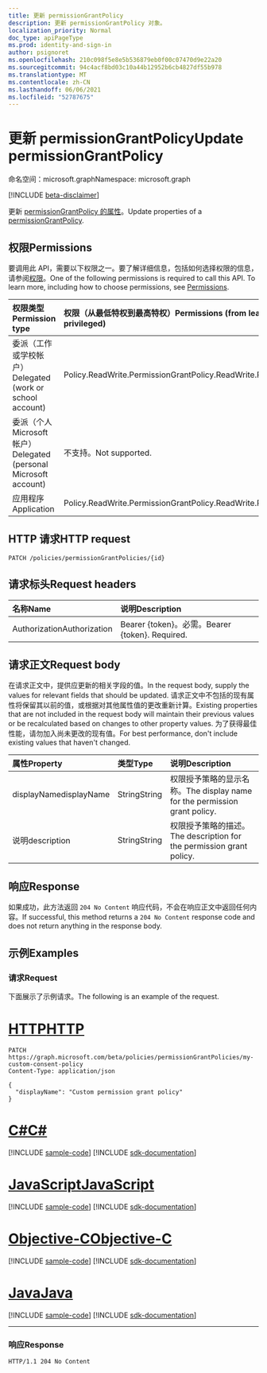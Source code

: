 ```yaml
---
title: 更新 permissionGrantPolicy
description: 更新 permissionGrantPolicy 对象。
localization_priority: Normal
doc_type: apiPageType
ms.prod: identity-and-sign-in
author: psignoret
ms.openlocfilehash: 210c098f5e8e5b536879eb0f00c07470d9e22a20
ms.sourcegitcommit: 94c4acf8bd03c10a44b12952b6cb4827df55b978
ms.translationtype: MT
ms.contentlocale: zh-CN
ms.lasthandoff: 06/06/2021
ms.locfileid: "52787675"
---
```

# <a name="update-permissiongrantpolicy"></a><span data-ttu-id="51c91-103">更新 permissionGrantPolicy</span><span class="sxs-lookup"><span data-stu-id="51c91-103">Update permissionGrantPolicy</span></span>

<span data-ttu-id="51c91-104">命名空间：microsoft.graph</span><span class="sxs-lookup"><span data-stu-id="51c91-104">Namespace: microsoft.graph</span></span>

[!INCLUDE [beta-disclaimer](../../includes/beta-disclaimer.md)]

<span data-ttu-id="51c91-105">更新  [permissionGrantPolicy 的属性](../resources/permissiongrantpolicy.md)。</span><span class="sxs-lookup"><span data-stu-id="51c91-105">Update properties of a  [permissionGrantPolicy](../resources/permissiongrantpolicy.md).</span></span>

## <a name="permissions"></a><span data-ttu-id="51c91-106">权限</span><span class="sxs-lookup"><span data-stu-id="51c91-106">Permissions</span></span>

<span data-ttu-id="51c91-p101">要调用此 API，需要以下权限之一。要了解详细信息，包括如何选择权限的信息，请参阅[权限](/graph/permissions-reference)。</span><span class="sxs-lookup"><span data-stu-id="51c91-p101">One of the following permissions is required to call this API. To learn more, including how to choose permissions, see [Permissions](/graph/permissions-reference).</span></span>

| <span data-ttu-id="51c91-109">权限类型</span><span class="sxs-lookup"><span data-stu-id="51c91-109">Permission type</span></span>                        | <span data-ttu-id="51c91-110">权限（从最低特权到最高特权）</span><span class="sxs-lookup"><span data-stu-id="51c91-110">Permissions (from least to most privileged)</span></span> |
|:---------------------------------------|:--------------------------------------------|
| <span data-ttu-id="51c91-111">委派（工作或学校帐户）</span><span class="sxs-lookup"><span data-stu-id="51c91-111">Delegated (work or school account)</span></span>     | <span data-ttu-id="51c91-112">Policy.ReadWrite.PermissionGrant</span><span class="sxs-lookup"><span data-stu-id="51c91-112">Policy.ReadWrite.PermissionGrant</span></span> |
| <span data-ttu-id="51c91-113">委派（个人 Microsoft 帐户）</span><span class="sxs-lookup"><span data-stu-id="51c91-113">Delegated (personal Microsoft account)</span></span> | <span data-ttu-id="51c91-114">不支持。</span><span class="sxs-lookup"><span data-stu-id="51c91-114">Not supported.</span></span> |
| <span data-ttu-id="51c91-115">应用程序</span><span class="sxs-lookup"><span data-stu-id="51c91-115">Application</span></span>                            | <span data-ttu-id="51c91-116">Policy.ReadWrite.PermissionGrant</span><span class="sxs-lookup"><span data-stu-id="51c91-116">Policy.ReadWrite.PermissionGrant</span></span> |

## <a name="http-request"></a><span data-ttu-id="51c91-117">HTTP 请求</span><span class="sxs-lookup"><span data-stu-id="51c91-117">HTTP request</span></span>

<!-- { "blockType": "ignored" } -->

```http
PATCH /policies/permissionGrantPolicies/{id}
```

## <a name="request-headers"></a><span data-ttu-id="51c91-118">请求标头</span><span class="sxs-lookup"><span data-stu-id="51c91-118">Request headers</span></span>

| <span data-ttu-id="51c91-119">名称</span><span class="sxs-lookup"><span data-stu-id="51c91-119">Name</span></span>           | <span data-ttu-id="51c91-120">说明</span><span class="sxs-lookup"><span data-stu-id="51c91-120">Description</span></span>                |
|:---------------|:---------------------------|
| <span data-ttu-id="51c91-121">Authorization</span><span class="sxs-lookup"><span data-stu-id="51c91-121">Authorization</span></span>  | <span data-ttu-id="51c91-p102">Bearer {token}。必需。</span><span class="sxs-lookup"><span data-stu-id="51c91-p102">Bearer {token}. Required.</span></span>  |

## <a name="request-body"></a><span data-ttu-id="51c91-124">请求正文</span><span class="sxs-lookup"><span data-stu-id="51c91-124">Request body</span></span>

<span data-ttu-id="51c91-125">在请求正文中，提供应更新的相关字段的值。</span><span class="sxs-lookup"><span data-stu-id="51c91-125">In the request body, supply the values for relevant fields that should be updated.</span></span> <span data-ttu-id="51c91-126">请求正文中不包括的现有属性将保留其以前的值，或根据对其他属性值的更改重新计算。</span><span class="sxs-lookup"><span data-stu-id="51c91-126">Existing properties that are not included in the request body will maintain their previous values or be recalculated based on changes to other property values.</span></span> <span data-ttu-id="51c91-127">为了获得最佳性能，请勿加入尚未更改的现有值。</span><span class="sxs-lookup"><span data-stu-id="51c91-127">For best performance, don't include existing values that haven't changed.</span></span>

| <span data-ttu-id="51c91-128">属性</span><span class="sxs-lookup"><span data-stu-id="51c91-128">Property</span></span>     | <span data-ttu-id="51c91-129">类型</span><span class="sxs-lookup"><span data-stu-id="51c91-129">Type</span></span> |<span data-ttu-id="51c91-130">说明</span><span class="sxs-lookup"><span data-stu-id="51c91-130">Description</span></span>|
|:---------------|:--------|:----------|
| <span data-ttu-id="51c91-131">displayName</span><span class="sxs-lookup"><span data-stu-id="51c91-131">displayName</span></span> | <span data-ttu-id="51c91-132">String</span><span class="sxs-lookup"><span data-stu-id="51c91-132">String</span></span> |<span data-ttu-id="51c91-133">权限授予策略的显示名称。</span><span class="sxs-lookup"><span data-stu-id="51c91-133">The display name for the permission grant policy.</span></span>|
| <span data-ttu-id="51c91-134">说明</span><span class="sxs-lookup"><span data-stu-id="51c91-134">description</span></span> |<span data-ttu-id="51c91-135">String</span><span class="sxs-lookup"><span data-stu-id="51c91-135">String</span></span>| <span data-ttu-id="51c91-136">权限授予策略的描述。</span><span class="sxs-lookup"><span data-stu-id="51c91-136">The description for the permission grant policy.</span></span>|

## <a name="response"></a><span data-ttu-id="51c91-137">响应</span><span class="sxs-lookup"><span data-stu-id="51c91-137">Response</span></span>

<span data-ttu-id="51c91-138">如果成功，此方法返回 `204 No Content` 响应代码，不会在响应正文中返回任何内容。</span><span class="sxs-lookup"><span data-stu-id="51c91-138">If successful, this method returns a `204 No Content` response code and does not return anything in the response body.</span></span>

## <a name="examples"></a><span data-ttu-id="51c91-139">示例</span><span class="sxs-lookup"><span data-stu-id="51c91-139">Examples</span></span>

### <a name="request"></a><span data-ttu-id="51c91-140">请求</span><span class="sxs-lookup"><span data-stu-id="51c91-140">Request</span></span>

<span data-ttu-id="51c91-141">下面展示了示例请求。</span><span class="sxs-lookup"><span data-stu-id="51c91-141">The following is an example of the request.</span></span>


# <a name="http"></a>[<span data-ttu-id="51c91-142">HTTP</span><span class="sxs-lookup"><span data-stu-id="51c91-142">HTTP</span></span>](#tab/http)
<!-- {
  "blockType": "request",
  "name": "update_permissiongrantpolicy"
}-->

```msgraph-interactive
PATCH https://graph.microsoft.com/beta/policies/permissionGrantPolicies/my-custom-consent-policy
Content-Type: application/json

{
  "displayName": "Custom permission grant policy"
}
```
# <a name="c"></a>[<span data-ttu-id="51c91-143">C#</span><span class="sxs-lookup"><span data-stu-id="51c91-143">C#</span></span>](#tab/csharp)
[!INCLUDE [sample-code](../includes/snippets/csharp/update-permissiongrantpolicy-csharp-snippets.md)]
[!INCLUDE [sdk-documentation](../includes/snippets/snippets-sdk-documentation-link.md)]

# <a name="javascript"></a>[<span data-ttu-id="51c91-144">JavaScript</span><span class="sxs-lookup"><span data-stu-id="51c91-144">JavaScript</span></span>](#tab/javascript)
[!INCLUDE [sample-code](../includes/snippets/javascript/update-permissiongrantpolicy-javascript-snippets.md)]
[!INCLUDE [sdk-documentation](../includes/snippets/snippets-sdk-documentation-link.md)]

# <a name="objective-c"></a>[<span data-ttu-id="51c91-145">Objective-C</span><span class="sxs-lookup"><span data-stu-id="51c91-145">Objective-C</span></span>](#tab/objc)
[!INCLUDE [sample-code](../includes/snippets/objc/update-permissiongrantpolicy-objc-snippets.md)]
[!INCLUDE [sdk-documentation](../includes/snippets/snippets-sdk-documentation-link.md)]

# <a name="java"></a>[<span data-ttu-id="51c91-146">Java</span><span class="sxs-lookup"><span data-stu-id="51c91-146">Java</span></span>](#tab/java)
[!INCLUDE [sample-code](../includes/snippets/java/update-permissiongrantpolicy-java-snippets.md)]
[!INCLUDE [sdk-documentation](../includes/snippets/snippets-sdk-documentation-link.md)]

---


### <a name="response"></a><span data-ttu-id="51c91-147">响应</span><span class="sxs-lookup"><span data-stu-id="51c91-147">Response</span></span>

<!-- {
  "blockType": "response"
} -->

```http
HTTP/1.1 204 No Content
```
